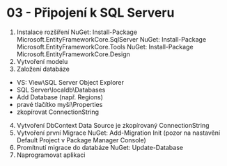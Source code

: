 ﻿# 03 - Připojení k SQL Serveru
1. Instalace rozšíření
NuGet: Install-Package Microsoft.EntityFrameworkCore.SqlServer
NuGet: Install-Package Microsoft.EntityFrameworkCore.Tools
NuGet: Install-Package Microsoft.EntityFrameworkCore.Design
2. Vytvoření modelu
3. Založení databáze
- VS: View\SQL Server Object Explorer
- SQL Server\localdb\Databases
- Add Database (např. Regions)
- pravé tlačítko myši\Properties
- zkopírovat ConnectionString
4. Vytvoření DbContext
Data Source je zkopírovaný ConnectionString
5. Vytvoření první Migrace
NuGet: Add-Migration Init (pozor na nastavění Default Project v Package Manager Console)
6. Promítnutí migrace do databáze
NuGet: Update-Database
7. Naprogramovat aplikaci